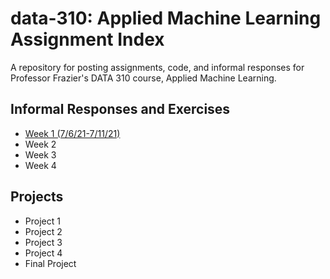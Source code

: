 # data-310: Applied Machine Learning Assignment Index
A repository for posting assignments, code, and informal responses for Professor Frazier's DATA 310 course, Applied Machine Learning.

## Informal Responses and Exercises
- [Week 1 (7/6/21-7/11/21)](week1.md)
- Week 2
- Week 3
- Week 4

## Projects
- Project 1
- Project 2
- Project 3
- Project 4
- Final Project

